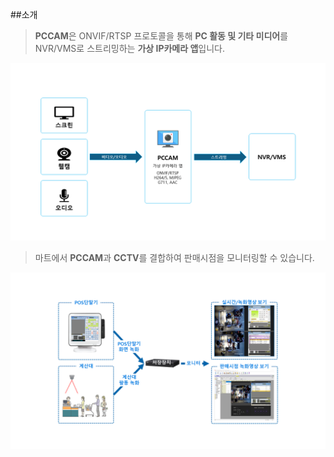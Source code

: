##소개

> **PCCAM**은 ONVIF/RTSP 프로토콜을 통해 **PC 활동 및 기타 미디어**를 NVR/VMS로 스트리밍하는 **가상 IP카메라 앱**입니다.  

![](img/oper_prin.PNG)  

> 마트에서 **PCCAM**과 **CCTV**를 결합하여 판매시점을 모니터링할 수 있습니다.  

![](/img/pms_diagram.png)  
